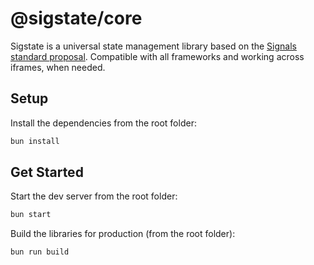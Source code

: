 # @sigstate/core

Sigstate is a universal state management library based on the [Signals standard proposal](https://github.com/tc39/proposal-signals). Compatible with all frameworks and working across iframes, when needed.

## Setup

Install the dependencies from the root folder:

```bash
bun install
```

## Get Started

Start the dev server from the root folder:

```bash
bun start
```

Build the libraries for production (from the root folder):

```bash
bun run build
```
